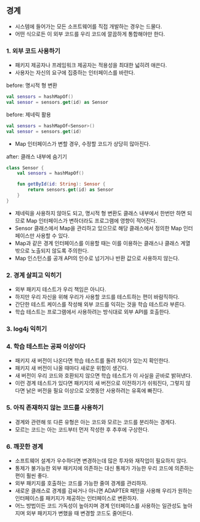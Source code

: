 ## 경계
- 시스템에 들어가는 모든 소프트웨어를 직접 개발하는 경우는 드물다.
- 어떤 식으로든 이 외부 코드를 우리 코드에 깔끔하게 통합해야만 한다.

### 1. 외부 코드 사용하기
- 패키지 제공자나 프레임워크 제공자는 적용성을 최대한 넓히려 애쓴다.
- 사용자는 자신의 요구에 집중하는 인터페이스를 바란다.

before: 명시적 형 변환
``` kotlin
val sensors = hashMapOf()
val sensor = sensors.get(id) as Sensor
```

before: 제네릭 활용
``` kotlin
val sensors = hashMapOf<Sensor>()
val sensor = sensors.get(id)
```
- Map 인터페이스가 변할 경우, 수정할 코드가 상당히 많아진다.

after: 클래스 내부에 숨기기
``` kotlin
class Sensor {
    val sensors = hashMapOf()

    fun getById(id: String): Sensor {
        return sensors.get(id) as Sensor
    }
}
```
- 제네릭을 사용하지 않아도 되고, 명시적 형 변환도 클래스 내부에서 한번만 하면 되므로 Map 인터페이스가 변하더라도 프로그램에 영향이 적어진다.
- Sensor 클래스에서 Map을 관리하고 있으므로 해당 클래스에서 정의한 Map 인터페이스만 사용할 수 있다.
- Map과 같은 경계 인터페이스를 이용할 때는 이를 이용하는 클래스나 클래스 계열 밖으로 노출되지 않도록 주의한다.
- Map 인스턴스를 공개 API의 인수로 넘기거나 반환 값으로 사용하지 않는다.

### 2. 경계 살피고 익히기
- 외부 패키지 테스트가 우리 책임은 아니다.
- 하지만 우리 자신을 위해 우리가 사용할 코드를 테스트하는 편이 바람직하다.
- 간단한 테스트 케이스를 작성해 외부 코드를 익히는 것을 학습 테스트라 부른다.
- 학습 테스트는 프로그램에서 사용하려는 방식대로 외부 API를 호출한다.

### 3. log4j 익히기

### 4. 학습 테스트는 공짜 이상이다
- 패키지 새 버전이 나온다면 학습 테스트를 돌려 차이가 있는지 확인한다.
- 패키지 새 버전이 나올 때마다 새로운 위험이 생긴다.
- 새 버전이 우리 코드와 호환되지 않으면 학습 테스트가 이 사실을 곧바로 밝혀낸다.
- 이런 경계 테스트가 있다면 패키지의 새 버전으로 이전하기가 쉬워진다, 그렇지 않다면 낡은 버전을 필요 이상으로 오랫동안 사용하려는 유혹에 빠진다.

### 5. 아직 존재하지 않는 코드를 사용하기
- 경계와 관련해 또 다른 유형은 아는 코드와 모르는 코드를 분리하는 경계다.
- 모르는 코드는 아는 코드부터 먼저 작성한 후 추후에 구상한다.

### 6. 깨끗한 경계
- 소프트웨어 설계가 우수하다면 변경하는데 많은 투자와 재작업이 필요하지 않다.
- 통제가 불가능한 외부 패키지에 의존하는 대신 통제가 가능한 우리 코드에 의존하는 편이 훨씬 좋다.
- 외부 패키지를 호출하는 코드를 가능한 줄여 경계를 관리하자.
- 새로운 클래스로 경계를 감싸거나 아니면 ADAPTER 패턴을 사용해 우리가 원하는 인터페이스를 패키지가 제공하는 인터페이스로 변환하자.
- 어느 방법이든 코드 가독성이 높아지며 경계 인터페이스를 사용하는 일관성도 높아지며 외부 패키지가 변했을 때 변경할 코드도 줄어든다.
